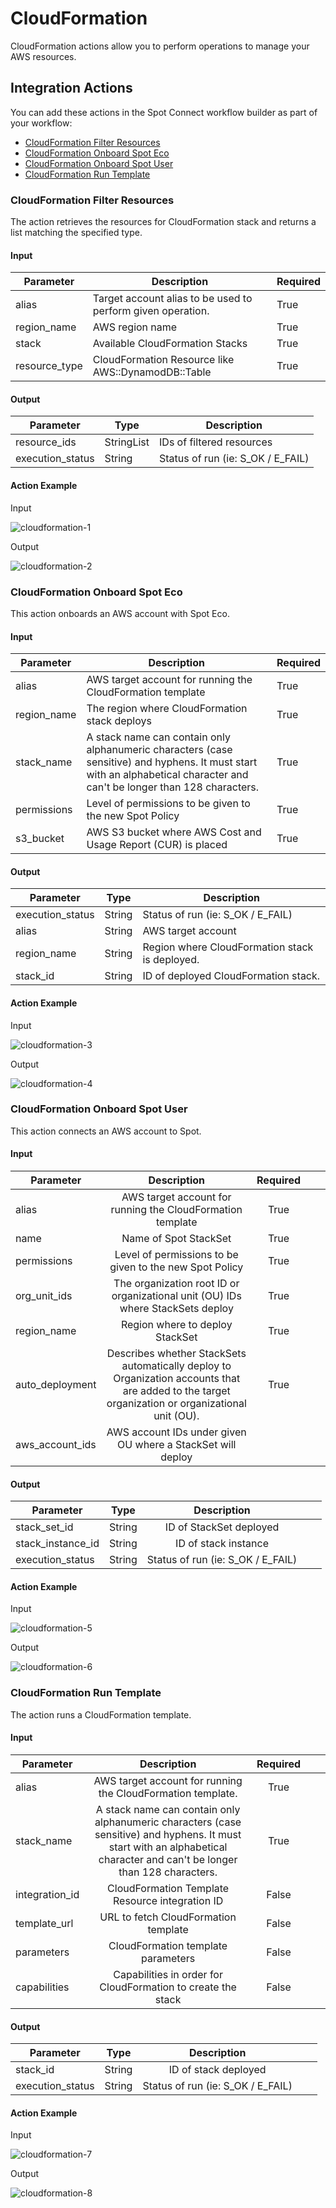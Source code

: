 # CloudFormation 

CloudFormation actions allow you to perform operations to manage your AWS resources. 

## Integration Actions 

You can add these actions in the Spot Connect workflow builder as part of your workflow: 

* [CloudFormation Filter Resources](spot-connect/integrations/cloudformation?id=cloudformation-filter-resources) 
* [CloudFormation Onboard Spot Eco](spot-connect/integrations/cloudformation?id=cloudformation-onboard-spot-eco) 
* [CloudFormation Onboard Spot User](spot-connect/integrations/cloudformation?id=cloudformation-onboard-spot-user) 
* [CloudFormation Run Template](spot-connect/integrations/cloudformation?id=cloudformation-run-template) 

### CloudFormation Filter Resources 

The action retrieves the resources for CloudFormation stack and returns a list matching the specified type. 

#### Input

Parameter | Description | Required
--------- | ----------- | --------
alias    | Target account alias to be used to perform given operation. | True
region_name | AWS region name  | True
stack    | Available CloudFormation Stacks | True
resource_type  | CloudFormation Resource like AWS::DynamodDB::Table  | True

#### Output

Parameter | Type | Description
--------- | ----------- | --------
resource_ids    | StringList  | IDs of filtered resources
execution_status | String   | Status of run (ie: S_OK / E_FAIL)

#### Action Example

Input

![cloudformation-1](https://github.com/spotinst/help/assets/106514736/8a2032f2-79c1-4ee7-b6d9-ff7f9b0a57b1)

Output

![cloudformation-2](https://github.com/spotinst/help/assets/106514736/5e0aa53c-0bc0-4659-8abe-4979613c6bf1)

### CloudFormation Onboard Spot Eco

This action onboards an AWS account with Spot Eco. 

#### Input

Parameter | Description | Required
--------- | ----------- | --------
alias    | AWS target account for running the CloudFormation template | True
region_name | The region where CloudFormation stack deploys  | True
stack_name    | A stack name can contain only alphanumeric characters (case sensitive) and hyphens. It must start with an alphabetical character and can't be longer than 128 characters. | True
permissions  | Level of permissions to be given to the new Spot Policy  | True
s3_bucket  | AWS S3 bucket where AWS Cost and Usage Report (CUR) is placed  | True

#### Output

Parameter | Type | Description
--------- | ----------- | --------
execution_status   | String  | Status of run (ie: S_OK / E_FAIL)
alias | String   | AWS target account
region_name | String   | Region where CloudFormation stack is deployed.
stack_id | String   | ID of deployed CloudFormation stack.

#### Action Example 

Input 

![cloudformation-3](https://github.com/spotinst/help/assets/106514736/ec440116-ae45-4a25-9c9d-5539d68cf4c8)


Output 

![cloudformation-4](https://github.com/spotinst/help/assets/106514736/34c4ddf6-6d76-458b-9906-a2298f3ecd9d)

### CloudFormation Onboard Spot User 

This action connects an AWS account to Spot. 

#### Input 

|       Parameter       |                                                                        Description                                                                    |      Required  |   |   |
|-----------------------|:-----------------------------------------------------------------------------------------------------------------------------------------------------:|:--------------:|---|---|
|      alias            |     AWS target account for running the CloudFormation template                                                                                        |     True       |   |   |
|      name             |     Name of Spot StackSet                                                                                                                             |     True       |   |   |
|      permissions      |     Level of permissions to be given to the new Spot Policy                                                                                           |     True       |   |   |
|      org_unit_ids     |     The organization root ID or organizational unit (OU) IDs where StackSets deploy                                                                   |     True       |   |   |
|      region_name      |     Region where to deploy StackSet                                                                                                                   |     True       |   |   |
|      auto_deployment  |     Describes whether StackSets automatically deploy to Organization accounts that are added to the target organization or organizational unit (OU).  |     True       |   |   |
|      aws_account_ids  |     AWS account IDs under given OU where a StackSet will deploy

#### Output

|       Parameter         |                                                                            Type                                                                       |                 Description             |   |   |
|-------------------------|:-----------------------------------------------------------------------------------------------------------------------------------------------------:|:---------------------------------------:|---|---|
|      stack_set_id       |     String                                                                                                                                            |     ID of StackSet deployed             |   |   |
|      stack_instance_id  |     String                                                                                                                                            |     ID of stack instance                |   |   |
|      execution_status   |     String                                                                                                                                            |     Status of run (ie: S_OK / E_FAIL)   |   |   |

#### Action Example 

Input

![cloudformation-5](https://github.com/spotinst/help/assets/106514736/bc2f5f0f-f193-4182-b6db-befb8be11ddc)

Output

![cloudformation-6](https://github.com/spotinst/help/assets/106514736/fe2b5c4b-a808-4cd6-959d-919ab6c31d3d)

### CloudFormation Run Template 

The action runs a CloudFormation template. 

#### Input 

|       Parameter       |                                                                                     Description                                                                                |      Required  |   |   |
|-----------------------|:------------------------------------------------------------------------------------------------------------------------------------------------------------------------------:|:--------------:|---|---|
|      alias            |     AWS target account for running the CloudFormation template.                                                                                                                |     True       |   |   |
|      stack_name       |     A stack name can contain only alphanumeric characters (case sensitive) and hyphens. It must start with an alphabetical character and can't be longer than 128 characters.  |     True       |   |   |
|      integration_id   |     CloudFormation Template Resource integration ID                                                                                                                            |     False      |   |   |
|      template_url     |     URL to fetch CloudFormation template                                                                                                                                       |     False      |   |   |
|      parameters       |     CloudFormation template parameters                                                                                                                                         |     False      |   |   |
|      capabilities     |     Capabilities in order for CloudFormation to create the stack                                                                                                               |     False      |   |   |
#### Output

|       Parameter        |       Type  |                Description             |   |   |
|------------------------|:-----------:|:--------------------------------------:|---|---|
|      stack_id          |     String  |     ID of stack deployed               |   |   |
|      execution_status  |     String  |     Status of run (ie: S_OK / E_FAIL)  |   |   |

#### Action Example 

Input 

![cloudformation-7](https://github.com/spotinst/help/assets/106514736/9885b274-ff9d-4988-b7de-e8648008c827)

Output 

![cloudformation-8](https://github.com/spotinst/help/assets/106514736/ade956bd-2b4c-4e1c-b7f4-e1d9029010f8)

